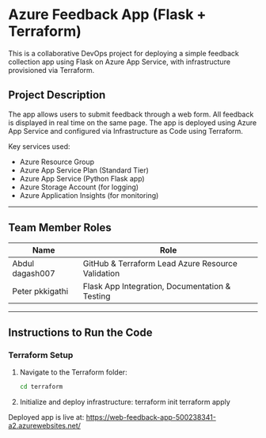 #  Azure Feedback App (Flask + Terraform)

This is a collaborative DevOps project for deploying a simple feedback collection app using Flask on Azure App Service, with infrastructure provisioned via Terraform.

##  Project Description

The app allows users to submit feedback through a web form. All feedback is displayed in real time on the same page. The app is deployed using Azure App Service and configured via Infrastructure as Code using Terraform.

Key services used:
- Azure Resource Group
- Azure App Service Plan (Standard Tier)
- Azure App Service (Python Flask app)
- Azure Storage Account (for logging)
- Azure Application Insights (for monitoring)

---

## Team Member Roles

| Name            | Role                                                 |
|-----------------|------------------------------------------------------|
| Abdul dagash007 | GitHub & Terraform Lead Azure Resource Validation    |
| Peter pkkigathi | Flask App Integration,  Documentation & Testing      |
---

## Instructions to Run the Code

### Terraform Setup

1. Navigate to the Terraform folder:

   ```bash
   cd terraform

2. Initialize and deploy infrastructure:
   terraform init
   terraform apply

Deployed app is live at:
    https://web-feedback-app-500238341-a2.azurewebsites.net/


